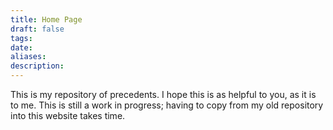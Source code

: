 ```yaml
---
title: Home Page
draft: false
tags: 
date: 
aliases: 
description:
---
```

 
This is my repository of precedents. I hope this is as helpful to you, as it is to me.
This is still a work in progress; having to copy from my old repository into this website takes time.